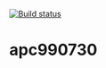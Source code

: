 [![Build status](https://ci.appveyor.com/api/projects/status/k4cqdvecfar89r02?svg=true)](https://ci.appveyor.com/project/omidrah/apc990730)
# apc990730
